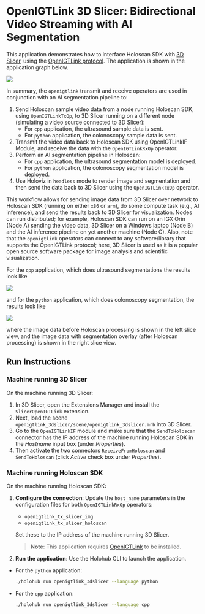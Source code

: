 # OpenIGTLink 3D Slicer: Bidirectional Video Streaming with AI Segmentation

This application demonstrates how to interface Holoscan SDK with [3D Slicer](https://www.slicer.org/), using the [OpenIGTLink protocol](http://openigtlink.org/). The application is shown in the application graph below.

![](./images/openigtlink_3dslicer_graph.png)

In summary, the `openigtlink` transmit and receive operators are used in conjunction with an AI segmentation pipeline to:

1. Send Holoscan sample video data from a node running Holoscan SDK, using `OpenIGTLinkTxOp`, to 3D Slicer running on a different node (simulating a video source connected to 3D Slicer):
    * For `cpp` application, the ultrasound sample data is sent.
    * For `python` application, the colonoscopy sample data is sent.
2. Transmit the video data back to Holoscan SDK using OpenIGTLinkIF Module, and receive the data with the `OpenIGTLinkRxOp` operator.
3. Perform an AI segmentation pipeline in Holoscan:
    * For `cpp` application, the ultrasound segmentation model is deployed.
    * For `python` application, the colonoscopy segmentation model is deployed.
4. Use Holoviz in `headless` mode to render image and segmentation and then send the data back to 3D Slicer using the `OpenIGTLinkTxOp` operator.

This workflow allows for sending image data from 3D Slicer over network to Holoscan SDK (running on either `x86` or `arm`), do some compute task (e.g., AI inference), and send the results back to 3D Slicer for visualization. Nodes can run distributed; for example, Holoscan SDK can run on an IGX Orin (Node A) sending the video data, 3D Slicer on a Windows laptop (Node B) and the AI inference pipeline on yet another machine (Node C). Also, note that the `openigtlink` operators can connect to any software/library that supports the OpenIGTLink protocol; here, 3D Slicer is used as it is a popular open source software package for image analysis and scientific visualization.

For the `cpp` application, which does ultrasound segmentations the results look like

![](./images/cpp_ultrasound.png)

and for the `python` application, which does colonoscopy segmentation, the results look like

![](./images/python_colonoscopy.png)

where the image data before Holoscan processing is shown in the left slice view, and the image data with segmentation overlay (after Holoscan processing) is shown in the right slice view.

## Run Instructions

### Machine running 3D Slicer

On the machine running 3D Slicer:

1. In 3D Slicer, open the Extensions Manager and install the `SlicerOpenIGTLink` extension.
2. Next, load the scene `openigtlink_3dslicer/scene/openigtlink_3dslicer.mrb` into 3D Slicer.
3. Go to the `OpenIGTLinkIF` module and make sure that the `SendToHoloscan` connector has the IP address of the machine running Holoscan SDK in the *Hostname* input box (under *Properties*).
4. Then activate the two connectors `ReceiveFromHoloscan` and `SendToHoloscan` (click *Active* check box under *Properties*).

### Machine running Holoscan SDK

On the machine running Holoscan SDK:

1. **Configure the connection**: Update the `host_name` parameters in the configuration files for both `OpenIGTLinkRxOp` operators:
   * `openigtlink_tx_slicer_img`
   * `openigtlink_tx_slicer_holoscan`

   Set these to the IP address of the machine running 3D Slicer.

    > **Note**: This application requires [OpenIGTLink](http://openigtlink.org/) to be installed.

2. **Run the application**: Use the Holohub CLI to launch the application.

* For the `python` application:

    ```sh
    ./holohub run openigtlink_3dslicer --language python
    ```

* For the `cpp` application:

    ```sh
    ./holohub run openigtlink_3dslicer --language cpp
    ```
